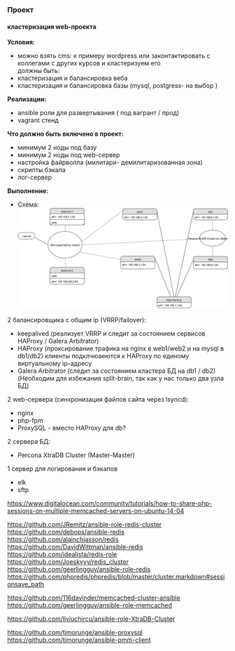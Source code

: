 ### Проект
#### кластеризация web-проекта

**Условия:**  
- можно взять cms: к примеру wordpress или законтактировать с коллегами с других курсов и кластеризуем его  
должны быть:  
- кластеризация и балансировка веба  
- кластеризация и балансировка базы (mysql, postgress- на выбор )  

**Реализации:**  
- ansible роли для развертывания ( под вагрант / прод)  
- vagrant стенд  

**Что должно быть включено в проект:**  
- минимум 2 ноды под базу  
- минимум 2 ноды под web-сервер  
- настройка файрволла (милитари- демилитаризованная зона)  
- скрипты бэкапа  
- лог-сервер  


**Выполнение:**  

- Схема:
![schema](https://raw.githubusercontent.com/YogSottot/otus_linux_1804/master/5.Project/Networkchart_cluster.svg?sanitize=true)

2 балансировщика с общим ip (VRRP/failover):  
- keepalived (реализует VRRP и следит за состоянием сервисов HAProxy / Galera Arbitrator)  
- HAProxy (проксирование трафика на nginx в web1/web2 и на mysql в db1/db2)  клиенты подклчюаеются к HAProxy по единому виртуальному ip-адресу
- Galera Arbitrator (следит за состоянием кластера БД на db1 / db2)  (Необходим для избежания split-brain, так как у нас только два узла БД)

2 web-сервера (синхронизация файлов сайта через lsyncd):  
- nginx  
- php-fpm  
- ProxySQL - вместо HAProxy для db?

2 сервера БД:
- Percona XtraDB Cluster (Master-Master)

1 сервер для логирования и бэкапов
- elk
- sftp


https://www.digitalocean.com/community/tutorials/how-to-share-php-sessions-on-multiple-memcached-servers-on-ubuntu-14-04

https://github.com/JRemitz/ansible-role-redis-cluster
https://github.com/debops/ansible-redis
https://github.com/alainchiasson/redis
https://github.com/DavidWittman/ansible-redis
https://github.com/idealista/redis-role
https://github.com/Joeskyyy/redis_cluster
https://github.com/geerlingguy/ansible-role-redis
https://github.com/phpredis/phpredis/blob/master/cluster.markdown#sessionsave_path

https://github.com/116davinder/memcached-cluster-ansible
https://github.com/geerlingguy/ansible-role-memcached

https://github.com/liviuchircu/ansible-role-XtraDB-Cluster


https://github.com/timorunge/ansible-proxysql
https://github.com/timorunge/ansible-pmm-client
